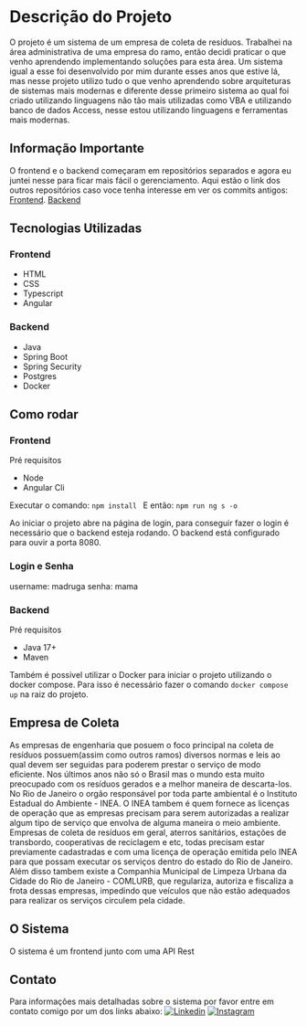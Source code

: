 # Descrição do Projeto

O projeto é um sistema de um empresa de coleta de resíduos. Trabalhei na área administrativa de uma empresa do ramo, então decidi praticar o que venho aprendendo implementando soluções para esta área.
Um sistema igual a esse foi desenvolvido por mim durante esses anos que estive lá, mas nesse projeto utilizo tudo o que venho aprendendo sobre arquiteturas de sistemas mais modernas e diferente desse primeiro sistema ao qual foi criado utilizando linguagens não tão mais utilizadas como VBA e utilizando banco de dados Access, nesse estou utilizando linguagens e ferramentas mais modernas.

## Informação Importante

O frontend e o backend começaram em repositórios separados e agora eu juntei nesse para ficar mais fácil o gerenciamento.
Aqui estão o link dos outros repositórios caso voce tenha interesse em ver os commits antigos:
[Frontend](https://github.com/victor-vilar/api-springboot-frontend-angular-pa).
[Backend](https://github.com/victor-vilar/api-springboot-pa)


## Tecnologias Utilizadas

### Frontend

- HTML
- CSS
- Typescript
- Angular

### Backend

- Java
- Spring Boot
- Spring Security
- Postgres
- Docker
 

## Como rodar

### Frontend
Pré requisitos
- Node
- Angular Cli

Executar o comando:
`npm install `
E então:
`npm run ng s -o`

Ao iniciar o projeto abre na página de login, para conseguir fazer o login é necessário que o backend esteja rodando. O backend está configurado para ouvir a porta 8080.

### Login e Senha
username: madruga
senha: mama

### Backend
Pré requisitos
- Java 17+
- Maven


Também é possivel utilizar o Docker para iniciar o projeto utilizando o docker compose. Para isso é necessário fazer o comando `docker compose up` na raiz do projeto.

## Empresa de Coleta

As empresas de engenharia que posuem o foco principal na coleta de resíduos possuem(assim como outros ramos) diversos normas e leis ao qual devem ser seguidas para poderem prestar o serviço de modo eficiente. 
Nos últimos anos não só o Brasil mas o mundo esta muito preocupado com os resíduos gerados e a melhor maneira de descarta-los. No Rio de Janeiro o orgão responsável por toda parte ambiental é o Instituto Estadual do Ambiente - INEA. O INEA tambem é quem fornece as licenças de operação que as empresas precisam para serem autorizadas a realizar algum tipo de serviço que envolva de alguma maneira o meio ambiente. Empresas de coleta de resíduos em geral, aterros sanitários, estações de transbordo, cooperativas de reciclagem e etc, todas precisam estar previamente cadastradas e com uma licença de operação emitida pelo INEA para que possam executar os serviços dentro do estado do Rio de Janeiro.
Além disso tambem existe a Companhia Municipal de Limpeza Urbana da Cidade do Rio de Janeiro - COMLURB, que regulariza, autoriza e fiscaliza a frota dessas empresas, impedindo que veículos que não estão adequados para realizar os serviços circulem pela cidade.



## O Sistema

O sistema é um frontend junto com uma API Rest

## Contato
Para informações mais detalhadas sobre o sistema por favor entre em contato comigo por um dos links abaixo:
[![Linkedin](https://img.shields.io/badge/LinkedIn-0077B5?style=for-the-badge&logo=linkedin&logoColor=white)](https://www.linkedin.com/in/victor-vilar01/)  [![Instagram](https://img.shields.io/badge/Instagram-E4405F?style=for-the-badge&logo=instagram&logoColor=white)](https://www.instagram.com/victorvilar01/)
